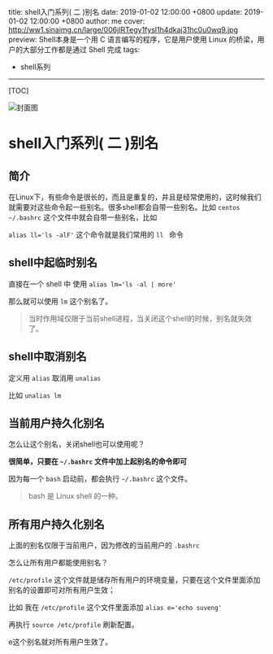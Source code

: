 title: shell入门系列( 二 )别名
date: 2019-01-02 12:00:00 +0800
update: 2019-01-02 12:00:00 +0800
author: me
cover: http://ww1.sinaimg.cn/large/006jIRTegy1fysl1h4dkaj31hc0u0wq9.jpg
preview:  Shell本身是一个用 C 语言编写的程序，它是用户使用 Linux 的桥梁，用户的大部分工作都是通过 Shell 完成
tags:

  - shell系列

---

[TOC]

![封面图](http://ww1.sinaimg.cn/large/006jIRTegy1fysl1h4dkaj31hc0u0wq9.jpg)

# shell入门系列( 二 )别名

## 简介

在Linux下，有些命令是很长的，而且是重复的，并且是经常使用的，这时候我们就需要对这些命令起一些别名。很多shell都会自带一些别名。比如 `centos`  `~/.bashrc` 这个文件中就会自带一些别名，比如 

`alias ll='ls -alF'` 这个命令就是我们常用的 `ll ` 命令

## shell中起临时别名

直接在一个 shell 中 使用 `alias lm='ls -al | more'` 

那么就可以使用 `lm` 这个别名了。

> 当时作用域仅限于当前shell进程，当关闭这个shell的时候，别名就失效了。

## shell中取消别名

定义用 `alias` 取消用 `unalias` 

比如 `unalias lm`

## 当前用户持久化别名

怎么让这个别名，关闭shell也可以使用呢？

**很简单，只要在 `~/.bashrc` 文件中加上起别名的命令即可**

因为每一个 `bash` 启动前，都会执行 `~/.bashrc` 这个文件。

> bash 是 Linux shell 的一种。

## 所有用户持久化别名

上面的别名仅限于当前用户，因为修改的当前用户的 `.bashrc` 

怎么让所有用户都能使用别名？

`/etc/profile` 这个文件就是储存所有用户的环境变量，只要在这个文件里面添加别名的设置即可对所有用户生效；

比如 我在 `/etc/profile` 这个文件里面添加 `alias e='echo suveng'`

再执行 `source /etc/profile` 刷新配置。

e这个别名就对所有用户生效了。